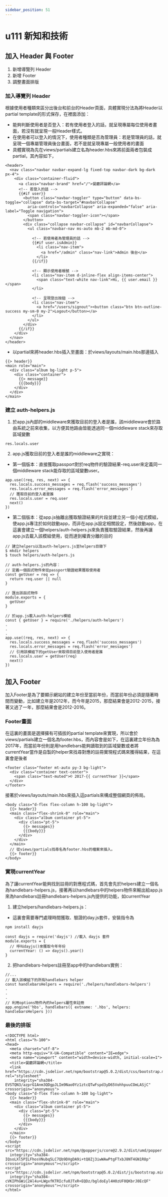 ```yaml
---
sidebar_position: 51
---
```


# u111 新知和技術 

## 加入 Header 與 Footer
1. 新增導覽列 Header
2. 新增 Footer
3. 調整畫面排版


### 加入導覽列 Header
根據使用者種類來區分出後台和前台的Header頁面，具體實現分法為將Header以partial template的形式保存，在裡面添加：
  - 能夠判斷使用者是否登入：若有使用者登入的話，就呈現專屬每位使用者畫面，若沒有就呈現一般Header樣式。
  - 在使用者可以登入的情況下，使用者種類是否為管理員：若是管理員的話，就呈現一個專屬管理員後台畫面，若不是就呈現專屬一般使用者的畫面
  - 具體實現為先在views/partials建立名為header.hbs來將前面兩者包裝成partial，其內容如下，
```
<header>
  <nav class="navbar navbar-expand-lg fixed-top navbar-dark bg-dark px-4">
    <div class="container-fluid">
      <a class="navbar-brand" href="/">餐廳評論網</a>
      <!-- 若登入的話 -->
      {{#if user}}
        <button class="navbar-toggler" type="button" data-bs-toggle="collapse" data-bs-target="#navbarCollapse"
          aria-controls="navbarCollapse" aria-expanded="false" aria-label="Toggle navigation">
          <span class="navbar-toggler-icon"></span>
        </button>
        <div class="collapse navbar-collapse" id="navbarCollapse">
          <ul class="navbar-nav ms-auto mb-2 mb-md-0">
            
            <!-- 若使用者為管理員的話 -->
            {{#if user.isAdmin}}
              <li class="nav-item">
                <a href="/admin" class="nav-link">Admin 後台</a>
              </li>
            {{/if}}
            
            <!-- 顯示使用者帳號 -->
            <li class="nav-item d-inline-flex align-items-center">
              <span class="text-white nav-link">Hi, {{ user.email }}</span>
            </li>

            <!-- 呈現登出按鈕 -->
            <li class="nav-item">
              <a href="/users/signout"><button class="btn btn-outline-success my-sm-0 my-2">Logout</button></a>
            </li>
          </ul>
        </div>
      {{/if}}
    </div>
  </nav>
</header>
```
  - 以partial來將header.hbs插入至畫面：於views/layouts/main.hbs那邊插入
  ```
  {{> header}}
  <main role="main">
    <div class="album bg-light p-5">
      <div class="container">
        {{> message}}
        {{{body}}}
      </div>
    </div>
  </main>
  ```

### 建立 auth-helpers.js
1. 於app.js內部的middleware來獲取目前的登入者是誰，該middleware會於路由系統之前來收集，以方便其他路由皆能透過同一個middleware stack來存取區域變數
```
res.locals.user
```
2. app.js獲取目前的登入者是誰的middleware之實現：
  - 第一個版本：直接獲取passport對於req物件的驗證結果-req.user來定義同一個middleware stack能存取的區域變數user。
  ```
  app.use((req, res, next) => {
    res.locals.success_messages = req.flash('success_messages')
    res.locals.error_messages = req.flash('error_messages')
    // 獲取目前的登入者是誰
    res.locals.user = req.user 
    next()
  })
  ```
  - 第二個版本：從app.js抽離出獲取驗證結果的片段並建立另一個小程式模組，使app.js專注於如何啟動app，而非在app.js設定相關設定，然後啟動app，在這裏會建立一個helpers/auth-helpers.js來負責獲取驗證結果，然後再讓app.js去載入該模組使用，從而達到權責分離的目的  
  ```
  // 建立helpers以及auth-helpers.js至helpers目錄下
  $ mkdir helpers
  $ touch helpers/auth-helpers.js
  ```

  ```
  // auth-helpers.js的內容：
  // 定義一個函式物件來從passport驗證結果獲取使用者
  const getUser = req => {
    return req.user || null
  }

  // 匯出該函式物件
  module.exports = {
    getUser
  }
  ```

  ```
  // 於app.js載入auth-helpers模組
  const { getUser } = require('./helpers/auth-helpers')
  .
  .
  .
  app.use((req, res, next) => {
    res.locals.success_messages = req.flash('success_messages')
    res.locals.error_messages = req.flash('error_messages')
    // 引用該模組下的getUser來取得目前登入使用者是誰
    res.locals.user = getUser(req)
    next()
  })
  ```

## 加入 Footer
加入Footer是為了要顯示網站的建立年份至當前年份，而當前年份必須是隨著時間而變動，比如建立年是2012年，而今年是2015，那麼結果會是2012-2015，接著又過了一年，那麼結果會是2012-2016。

### Footer畫面
在這裏的畫面是選擇擁有可插拔的partial template來實現，所以會於views/partials建立一個名為footer.hbs，而內容會是如下，在這裏建立年份為為2017年，而當前年份則是用handlebars能夠讀取到的區域變數或者將currentYear當作是自製的helper來找尋對應的註冊實現程式碼來獲得結果，在這裏會是後者
```
<footer class="footer mt-auto py-3 bg-light">
  <div class="container text-center">
    <span class="text-muted">© 2017-{{ currentYear }}</span>
  </div>
</footer>
```

接著於views/layouts/main.hbs來插入這partials來構成整個網頁的佈局。
```
<body class="d-flex flex-column h-100 bg-light">
  {{> header}}
  <main class="flex-shrink-0" role="main">
    <div class="album container pt-5">
      <div class="pt-5">
        {{> messages}}
        {{{body}}}
      </div>
    </div>
  </main>
  // 從views/partials找尋名為footer.hbs的檔案來插入。
  {{> footer}}
</body>
```
### 實現currentYear
為了讓currentYear能夠找到註冊的對應程式碼，首先會先於helpers建立一個名為handlebars-helpers.js，接著再以handlebars中的helpers物件來輸出給app.js來為handlebars註冊handlebars-helpers.js內提供的功能，如currentYear

1. 建立helpers/handlebars-helpers.js：
  - 這裏會需要專門處理時間獲取、驗證的day.js套件，安裝指令為
  ```
  npm install dayjs
  ```
```
const dayjs = require('dayjs') //載入 dayjs 套件
module.exports = {
  // 呼叫dayjs()來獲取今年年份
  currentYear: () => dayjs().year()
}
```

2. 把handlebars-helpers註冊至app中的handlebars實例：
```
//...
// 載入該模組下的所有handlebars helper
const handlebarsHelpers = require('./helpers/handlebars-helpers') 
.
.
.
// 利用options物件內的helpers屬性來註冊
app.engine('hbs', handlebars({ extname: '.hbs', helpers: handlebarsHelpers })) 
```

### 最後的排版

```
<!DOCTYPE html>
<html class="h-100">
<head>
  <meta charset="utf-8">
  <meta http-equiv="X-UA-Compatible" content="IE=edge">
  <meta name="viewport" content="width=device-width, initial-scale=1">
  <title>餐廳評論網</title>
  <link href="https://cdn.jsdelivr.net/npm/bootstrap@5.0.2/dist/css/bootstrap.min.css" rel="stylesheet"
    integrity="sha384-EVSTQN3/azprG1Anm3QDgpJLIm9Nao0Yz1ztcQTwFspd3yD65VohhpuuCOmLASjC" crossorigin="anonymous">
<body class="d-flex flex-column h-100 bg-light">
  {{> header}}
  <main class="flex-shrink-0" role="main">
    <div class="album container pt-5">
      <div class="pt-5">
        {{> messages}}
        {{{body}}}
      </div>
    </div>
  </main>
  {{> footer}}
</body>
<script src="https://cdn.jsdelivr.net/npm/@popperjs/core@2.9.2/dist/umd/popper.min.js"
  integrity="sha384-IQsoLXl5PILFhosVNubq5LC7Qb9DXgDA9i+tQ8Zj3iwWAwPtgFTxbJ8NT4GN1R8p" crossorigin="anonymous"></script>
<script src="https://cdn.jsdelivr.net/npm/bootstrap@5.0.2/dist/js/bootstrap.min.js"
  integrity="sha384-cVKIPhGWiC2Al4u+LWgxfKTRIcfu0JTxR+EQDz/bgldoEyl4H0zUF0QKbrJ0EcQF" crossorigin="anonymous"></script>
</html>
```


